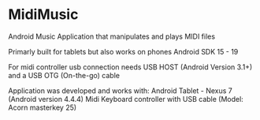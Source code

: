 MidiMusic
=========

Android Music Application that manipulates and plays MIDI files

Primarly built for tablets but also works on phones
Android SDK 15 - 19

For midi controller usb connection needs USB HOST (Android Version 3.1+)
and a USB OTG (On-the-go) cable

Application was developed and works with:
Android Tablet - Nexus 7 (Android version 4.4.4)
Midi Keyboard controller with USB cable (Model: Acorn masterkey 25)

